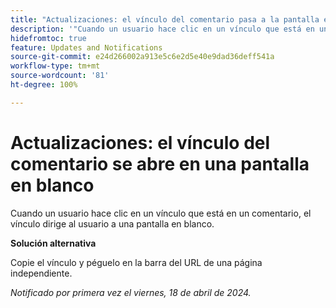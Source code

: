 ```yaml
---
title: "Actualizaciones: el vínculo del comentario pasa a la pantalla en blanco"
description: '"Cuando un usuario hace clic en un vínculo que está en un comentario, el vínculo dirige al usuario a una pantalla en blanco. Hay una solución disponible”.'
hidefromtoc: true
feature: Updates and Notifications
source-git-commit: e24d266002a913e5c6e2d5e40e9dad36deff541a
workflow-type: tm+mt
source-wordcount: '81'
ht-degree: 100%

---
```



# Actualizaciones: el vínculo del comentario se abre en una pantalla en blanco

<!--

>[!NOTE]
>
>This issue was fixed on April 25, 2024.

-->

Cuando un usuario hace clic en un vínculo que está en un comentario, el vínculo dirige al usuario a una pantalla en blanco.

**Solución alternativa**

Copie el vínculo y péguelo en la barra del URL de una página independiente.

_Notificado por primera vez el viernes, 18 de abril de 2024._


